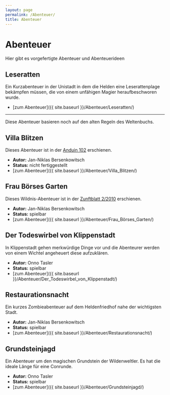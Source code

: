 ```yaml
---
layout: page
permalink: /Abenteuer/
title: Abenteuer
---
```


# Abenteuer

Hier gibt es vorgefertigte Abenteuer und Abenteuerideen

## Leseratten

Ein Kurzabenteuer in der Unistadt in dem die Helden eine Leserattenplage bekämpfen müssen, die von einem unfähigen Magier heraufbeschworen wurde.

- [zum Abenteuer]({{ site.baseurl }}/Abenteuer/Leseratten/)

***

Diese Abenteuer basieren noch auf den alten Regeln des Weltenbuchs.

## Villa Blitzen

Dieses Abenteuer ist in der [Anduin 102](http://www.anduin-fanzine.de) erschienen.

- **Autor:** Jan-Niklas Bersenkowitsch
- **Status:** nicht fertiggestellt
- [zum Abenteuer]({{ site.baseurl }}/Abenteuer/Villa_Blitzen/)

## Frau Börses Garten

Dieses Wildnis-Abenteuer ist in der [Zunftblatt 2/2010](http://www.zunftblatt.de) erschienen.

- **Autor:** Jan-Niklas Bersenkowitsch
- **Status:** spielbar
- [zum Abenteuer]({{ site.baseurl }}/Abenteuer/Frau_Börses_Garten/)

## Der Todeswirbel von Klippenstadt

In Klippenstadt gehen merkwürdige Dinge vor und die Abenteurer werden von einem Wichtel angeheuert diese aufzuklären.

- **Autor:** Onno Tasler
- **Status:** spielbar
- [zum Abenteuer]({{ site.baseurl }}/Abenteuer/Der_Todeswirbel_von_Klippenstadt/)

## Restaurationsnacht

Ein kurzes Zombieabenteuer auf dem Heldenfriedhof nahe der wichtigsten Stadt.

- **Autor:** Jan-Niklas Bersenkowitsch
- **Status:** spielbar
- [zum Abenteuer]({{ site.baseurl }}/Abenteuer/Restaurationsnacht/)

## Grundsteinjagd

Ein Abenteuer um den magischen Grundstein der Wildenweltler. Es hat die ideale Länge für eine Conrunde.

- **Autor:** Onno Tasler
- **Status:** spielbar
- [zum Abenteuer]({{ site.baseurl }}/Abenteuer/Grundsteinjagd/)
